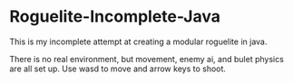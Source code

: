 # Roguelite-Incomplete-Java
This is my incomplete attempt at creating a modular roguelite in java.

There is no real environment, but movement, enemy ai, and bulet physics are all set up. Use wasd to move and arrow keys to shoot.

